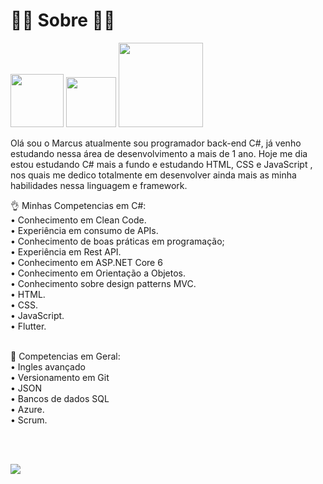 # 🙋🏽 Sobre 🙋🏽
<div>
  
<a href="https://www.instagram.com/mp_fernandes/"><img src="https://img.shields.io/badge/Instagram-E4405F?style=for-the-badge&logo=instagram&logoColor=white" width='85'></a> 
<a href="https://www.linkedin.com/in/marcus-paulo-fernandes-8ba1251a2/"><img src="https://img.shields.io/badge/LinkedIn-0077B5?style=for-the-badge&logo=linkedin&logoColor=white" width='80'></a> 
<a href="mailto:marcus.custodiofernandes@gmail.com"><img src="https://img.shields.io/badge/Microsoft_Outlook-0078D4?style=for-the-badge&logo=microsoft-outlook&logoColor=white" width='135'></a>
 

<p class="has-line-data" data-line-start="6" data-line-end="7">Olá sou o Marcus atualmente sou programador back-end C#, já venho estudando nessa área de desenvolvimento a mais de 1 ano. Hoje me dia estou estudando C# mais a fundo e estudando HTML, CSS e JavaScript , nos quais me dedico totalmente em desenvolver ainda mais as minha habilidades nessa linguagem e framework.</p>



<p class="has-line-data" data-line-start="8" data-line-end="18">👌 Minhas Competencias em C#:

<br>
•  Conhecimento em Clean Code.<br>
•  Experiência em consumo de APIs.<br>
•  Conhecimento de boas práticas em programação;<br>
•  Experiência em Rest API.<br>
•  Conhecimento em ASP.NET Core 6<br>
•  Conhecimento em Orientação a Objetos.<br>
•  Conhecimento sobre design patterns MVC.<br>
• HTML.<br>
• CSS.<br>
• JavaScript.<br>
• Flutter.<br>
<br>

🤌 Competencias em Geral:<br>
• Ingles avançado<br>
• Versionamento em Git<br>
• JSON <br>
• Bancos de dados SQL<br>
• Azure.<br>
• Scrum.<br>
  
<br>

<p>
  
<br>


<a href="https://github.com/MarcusPauloF/">
  <img align="center" src="https://github-readme-stats.vercel.app/api?username=MarcusPauloF&count_private=true&show_icons=true&theme=dark&hide_border=false" />
</a> 
